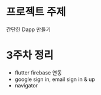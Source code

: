 # 프로젝트 주제
간단한 Dapp 만들기

# 3주차 정리
- flutter firebase 연동
- google sign in, email sign in & up
- navigator
